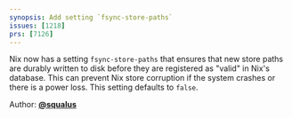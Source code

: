 ```yaml
---
synopsis: Add setting `fsync-store-paths`
issues: [1218]
prs: [7126]
---
```


Nix now has a setting `fsync-store-paths` that ensures that new store paths are durably written to disk before they are registered as "valid" in Nix's database. This can prevent Nix store corruption if the system crashes or there is a power loss. This setting defaults to `false`.

Author: [**@squalus**](https://github.com/squalus)

